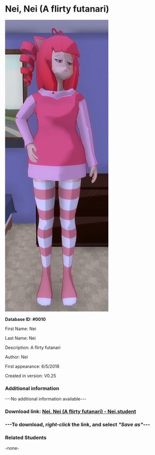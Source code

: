 # Nei, Nei (A flirty futanari)

<img src="../../Files/Images/Nei, Nei (A flirty futanari).png" title="Nei, Nei (A flirty futanari) - Nei">

**Database ID: #0010**

First Name: Nei

Last Name: Nei

Description: A flirty futanari

Author: Nei

First appearance: 6/5/2018

Created in version: V0.25

### Additional information

---No additional information available---

### Download link: <a href="https://raw.githubusercontent.com/Arbiter1223/Daigaku-Gurashi-Custom-Students/master/Files/Student%20Files/Nei%2C%20Nei%20(A%20flirty%20futanari)%20-%20Nei.student">Nei, Nei (A flirty futanari) - Nei.student</a>

### ---**To download, _right-click_ the link, and select _"Save as"_**---

### Related Students

-none-
